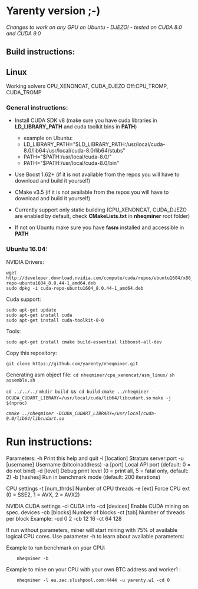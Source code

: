 # Yarenty version ;-)

*Changes to work on any GPU on Ubuntu - DJEZO! -  tested on CUDA 8.0  and CUDA 9.0*

## Build instructions:

## Linux
Working solvers CPU_XENONCAT, CUDA_DJEZO
Off:CPU_TROMP, CUDA_TROMP

### General instructions:
  - Install CUDA SDK v8 (make sure you have cuda libraries in **LD_LIBRARY_PATH** and cuda toolkit bins in **PATH**)
    - example on Ubuntu:
    - LD_LIBRARY_PATH="$LD_LIBRARY_PATH:/usr/local/cuda-8.0/lib64:/usr/local/cuda-8.0/lib64/stubs"
    - PATH="$PATH:/usr/local/cuda-8.0/"
    - PATH="$PATH:/usr/local/cuda-8.0/bin"

  - Use Boost 1.62+ (if it is not available from the repos you will have to download and build it yourself)
  - CMake v3.5 (if it is not available from the repos you will have to download and build it yourself)
  - Currently support only static building (CPU_XENONCAT, CUDA_DJEZO are enabled by default, check **CMakeLists.txt** in **nheqminer** root folder)
  - If not on Ubuntu make sure you have **fasm** installed and accessible in **PATH**
  
### Ubuntu 16.04:

NVIDIA Drivers:
```
wget http://developer.download.nvidia.com/compute/cuda/repos/ubuntu1604/x86_64/cuda-repo-ubuntu1604_8.0.44-1_amd64.deb
sudo dpkg -i cuda-repo-ubuntu1604_8.0.44-1_amd64.deb
```

Cuda support:
```
sudo apt-get update
sudo apt-get install cuda
sudo apt-get install cuda-toolkit-8-0
```

Tools:
```
sudo apt-get install cmake build-essential libboost-all-dev
```

Copy this repository:

`git clone https://github.com/yarenty/nheqminer.git`

Generating asm object file:
`cd nheqminer/cpu_xenoncat/asm_linux/`
`sh assemble.sh`

`cd ../../../`
`mkdir build && cd build`
`cmake ../nheqminer -DCUDA_CUDART_LIBRARY=/usr/local/cuda/lib64/libcudart.so`
`make -j $(nproc)`

*`cmake ../nheqminer -DCUDA_CUDART_LIBRARY=/usr/local/cuda-9.0/lib64/libcudart.so`*




# Run instructions:

Parameters: 
	-h		Print this help and quit
	-l [location]	Stratum server:port
	-u [username]	Username (bitcoinaddress)
	-a [port]	Local API port (default: 0 = do not bind)
	-d [level]	Debug print level (0 = print all, 5 = fatal only, default: 2)
	-b [hashes]	Run in benchmark mode (default: 200 iterations)

CPU settings
	-t [num_thrds]	Number of CPU threads
	-e [ext]	Force CPU ext (0 = SSE2, 1 = AVX, 2 = AVX2)

NVIDIA CUDA settings
	-ci		CUDA info
	-cd [devices]	Enable CUDA mining on spec. devices
	-cb [blocks]	Number of blocks
	-ct [tpb]	Number of threads per block
Example: -cd 0 2 -cb 12 16 -ct 64 128

If run without parameters, miner will start mining with 75% of available logical CPU cores. Use parameter -h to learn about available parameters:

Example to run benchmark on your CPU:

        nheqminer -b
        
Example to mine on your CPU with your own BTC address and worker1 :

        nheqminer -l eu.zec.slushpool.com:4444 -u yarenty.w1 -cd 0 
        

